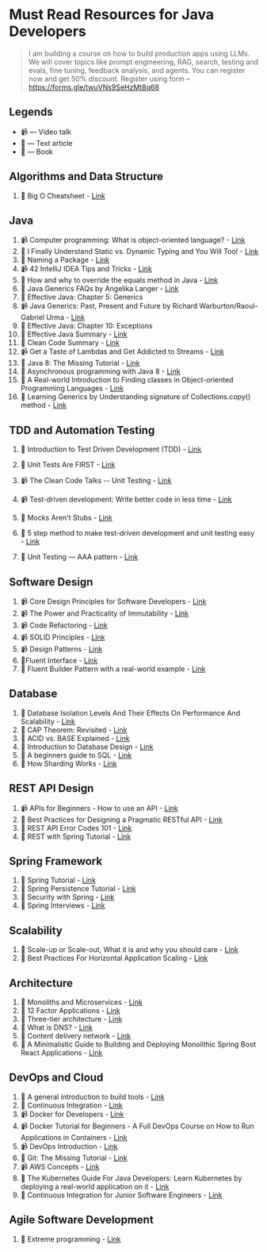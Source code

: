 # Must Read Resources for Java Developers

> I am building a course on how to build production apps using LLMs. We will cover topics like prompt engineering, RAG, search, testing and evals, fine tuning, feedback analysis, and agents. You can register now and get 50% discount. Register using form – https://forms.gle/twuVNs9SeHzMt8q68

## Legends

- :video_camera: — Video talk
- :newspaper: — Text article
-  :book: — Book​ 

## Algorithms and Data Structure

1. :newspaper: Big O Cheatsheet - [Link](https://www.bigocheatsheet.com/)

## Java

1. :video_camera:  Computer programming: What is object-oriented language? - [Link](https://www.youtube.com/watch?v=SS-9y0H3Si8)
2. :newspaper: I Finally Understand Static vs. Dynamic Typing and You Will Too! - [Link](https://hackernoon.com/i-finally-understand-static-vs-dynamic-typing-and-you-will-too-ad0c2bd0acc7)
3. :newspaper: Naming a Package - [Link](https://docs.oracle.com/javase/tutorial/java/package/namingpkgs.html)
4. :video_camera:  42 IntelliJ IDEA Tips and Tricks - [Link](https://www.youtube.com/watch?v=eq3KiAH4IBI)
5. :newspaper: How and why to override the equals method in Java - [Link](http://users.csc.calpoly.edu/~gfisher/classes/102/info/howToOverrideEquals.html)
6. :newspaper: Java Generics FAQs by Angelika Langer - [Link](http://www.angelikalanger.com/GenericsFAQ/JavaGenericsFAQ.html)
7. :book: Effective Java: Chapter 5: Generics
8. :video_camera: Java Generics: Past, Present and Future by Richard Warburton/Raoul-Gabriel Urma - [Link](https://www.youtube.com/watch?v=LEAoMMEIUXk)
9. :book: Effective Java: Chapter 10: Exceptions
10. :book: Effective Java Summary - [Link](https://github.com/HugoMatilla/Effective-JAVA-Summary)
11. :book: Clean Code Summary - [Link](https://gist.github.com/wojteklu/73c6914cc446146b8b533c0988cf8d29)
12. :video_camera: Get a Taste of Lambdas and Get Addicted to Streams - [Link](https://www.youtube.com/watch?v=1OpAgZvYXLQ)
14. :newspaper: Java 8: The Missing Tutorial - [Link](https://github.com/shekhargulati/java8-the-missing-tutorial)
14. :newspaper: Asynchronous programming with Java 8 - [Link](https://medium.com/xebia-engineering/asynchronous-programming-with-java-java-8-d71a5323070e)
15. :newspaper: A Real-world Introduction to Finding classes in Object-oriented Programming Languages - [Link](https://medium.com/xebia-engineering/a-real-world-introduction-to-finding-classes-in-object-oriented-programming-languages-612eae35b802)
16. :newspaper: Learning Generics by Understanding signature of Collections.copy() method - [Link](https://medium.com/xebia-engineering/learning-generics-by-understanding-signature-of-collections-copy-method-1325a48ecae2)

## TDD and Automation Testing

1. :newspaper: Introduction to Test Driven Development (TDD) - [Link](http://agiledata.org/essays/tdd.html)

2. :newspaper: Unit Tests Are FIRST - [Link](https://pragprog.com/magazines/2012-01/unit-tests-are-first)

3. :video_camera: The Clean Code Talks -- Unit Testing - [Link](https://www.youtube.com/watch?v=wEhu57pih5w)

4. :video_camera: Test-driven development: Write better code in less time - [Link](https://www.youtube.com/watch?v=HhwElTL-mdI)

5. :newspaper: Mocks Aren't Stubs - [Link](https://martinfowler.com/articles/mocksArentStubs.html)

6. :newspaper: 5 step method to make test-driven development and unit testing easy - [Link](https://codeutopia.net/blog/2016/10/10/5-step-method-to-make-test-driven-development-and-unit-testing-easy/)

7. :newspaper: Unit Testing — AAA pattern - [Link](https://medium.com/xebia-engineering/unit-testing-aaa-pattern-ab1c08737d53)

   

## Software Design

1. :video_camera: Core Design Principles for Software Developers - [Link](https://www.youtube.com/watch?v=llGgO74uXMI)
2. :video_camera: The Power and Practicality of Immutability - [Link](https://www.youtube.com/watch?v=FQERMVABRrQ)
3. :video_camera: Code Refactoring - [Link](https://www.youtube.com/playlist?list=PLGLfVvz_LVvSuz6NuHAzpM52qKM6bPlCV)
4. :video_camera: SOLID Principles - [Link](https://www.youtube.com/playlist?list=PLdR9bD5hyZiiCr5pDs8tYmzHosz3tqIuD)
5. :video_camera: Design Patterns - [Link](https://www.youtube.com/playlist?list=PLF206E906175C7E07)
6. :newspaper:Fluent Interface - [Link](https://martinfowler.com/bliki/FluentInterface.html)
7. :newspaper: Fluent Builder Pattern with a real-world example - [Link](https://medium.com/xebia-engineering/fluent-builder-pattern-with-a-real-world-example-7b61be375a40)

## Database

1. :newspaper: Database Isolation Levels And Their Effects On Performance And Scalability - [Link](http://highscalability.com/blog/2011/2/10/database-isolation-levels-and-their-effects-on-performance-a.html)
2. :newspaper: CAP Theorem: Revisited - [Link](https://robertgreiner.com/cap-theorem-revisited/)
3. :newspaper: ACID vs. BASE Explained - [Link](https://neo4j.com/blog/acid-vs-base-consistency-models-explained/)
4. :newspaper: Introduction to Database Design - [Link](https://www.datanamic.com/support/lt-dez005-introduction-db-modeling.html)
5. :newspaper: A beginners guide to SQL - [Link](https://www.sohamkamani.com/blog/2016/07/07/a-beginners-guide-to-sql/)
6. :newspaper: How Sharding Works - [Link](https://medium.com/@jeeyoungk/how-sharding-works-b4dec46b3f6)

## REST API Design

1. :video_camera: APIs for Beginners - How to use an API - [Link](https://www.youtube.com/watch?v=GZvSYJDk-us)
2. :newspaper: Best Practices for Designing a Pragmatic RESTful API - [Link](https://www.vinaysahni.com/best-practices-for-a-pragmatic-restful-api)
3. :newspaper: REST API Error Codes 101 - [Link](https://blog.restcase.com/rest-api-error-codes-101/)
4. :newspaper: REST with Spring Tutorial - [Link](https://www.baeldung.com/rest-with-spring-series)

## Spring Framework

1. :newspaper: Spring Tutorial - [Link](https://www.baeldung.com/spring-tutorial)​ 
2. :newspaper: Spring Persistence Tutorial - [Link](https://www.baeldung.com/persistence-with-spring-series)
3. :newspaper: Security with Spring - [Link](https://www.baeldung.com/security-spring)
4. :newspaper: Spring Interviews - [Link](https://boldcoder.blogspot.com/2024/07/spring-interview-questions.html)


## Scalability

1. :newspaper: Scale-up or Scale-out, What it is and why you should care - [Link](https://www.brianjgraf.com/2013/05/17/scalability-scale-up-scale-out-care/)
2. :newspaper: Best Practices For Horizontal Application Scaling - [Link](https://blog.openshift.com/best-practices-for-horizontal-application-scaling/)

## Architecture

1. :newspaper: Monoliths and Microservices - [Link](https://medium.com/@SkyscannerEng/monoliths-and-microservices-8c65708c3dbf)
2. :newspaper: 12 Factor Applications - [Link](https://12factor.net/)
3. :newspaper:  Three-tier architecture - [Link](https://www.linuxjournal.com/article/3508)
4. :newspaper: What is DNS? - [Link](https://www.cloudflare.com/learning/dns/what-is-dns/)
5. :newspaper:  Content delivery network - [Link](https://en.wikipedia.org/wiki/Content_delivery_network)
6. :newspaper: A Minimalistic Guide to Building and Deploying Monolithic Spring Boot React Applications - [Link](https://medium.com/xebia-engineering/a-minimalistic-guide-to-building-and-deploying-monolithic-spring-boot-react-applications-39440035b27)

## DevOps and Cloud

1. :newspaper: A general introduction to build tools - [Link](https://medium.com/xebia-engineering/a-general-introduction-to-build-tools-9070a47ed405)
2. :newspaper: Continuous Integration - [Link](https://martinfowler.com/articles/continuousIntegration.html)
3. :video_camera: Docker for Developers - [Link](https://www.youtube.com/watch?v=FdkNAjjO5yQ)
4. :video_camera: Docker Tutorial for Beginners - A Full DevOps Course on How to Run Applications in Containers - [Link](https://www.youtube.com/watch?v=fqMOX6JJhGo)
5. :video_camera: DevOps Introduction - [Link](https://www.youtube.com/watch?v=UqMUoINlKnY)
6. :newspaper:  Git: The Missing Tutorial - [Link](https://github.com/shekhargulati/git-the-missing-tutorial/blob/master/README.md)
7. :video_camera: AWS Concepts - [Link](https://www.youtube.com/playlist?list=PLv2a_5pNAko2Jl4Ks7V428ttvy-Fj4NKU)
8. :newspaper: The Kubernetes Guide For Java Developers: Learn Kubernetes by deploying a real-world application on it - [Link](https://medium.com/xebia-engineering/the-kubernetes-guide-for-java-developers-learn-kubernetes-by-deploying-a-real-world-application-35133f72d2e5)
9. :newspaper: Continuous Integration for Junior Software Engineers - [Link](https://medium.com/xebia-engineering/continuous-integration-for-junior-software-engineers-fbf79b5008bb)

## Agile Software Development

1. :newspaper: Extreme programming - [Link](https://en.wikipedia.org/wiki/Extreme_programming)

   
